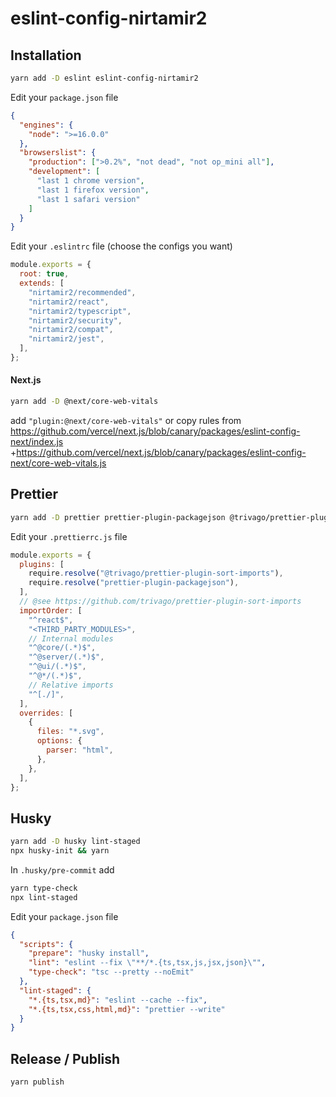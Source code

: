 # eslint-config-nirtamir2

## Installation

```bash
yarn add -D eslint eslint-config-nirtamir2
```

Edit your `package.json` file

```json
{
  "engines": {
    "node": ">=16.0.0"
  },
  "browserslist": {
    "production": [">0.2%", "not dead", "not op_mini all"],
    "development": [
      "last 1 chrome version",
      "last 1 firefox version",
      "last 1 safari version"
    ]
  }
}
```

Edit your `.eslintrc` file (choose the configs you want)

```js
module.exports = {
  root: true,
  extends: [
    "nirtamir2/recommended",
    "nirtamir2/react",
    "nirtamir2/typescript",
    "nirtamir2/security",
    "nirtamir2/compat",
    "nirtamir2/jest",
  ],
};
```

#### Next.js
```bash
yarn add -D @next/core-web-vitals
```
add `"plugin:@next/core-web-vitals"` or copy rules from https://github.com/vercel/next.js/blob/canary/packages/eslint-config-next/index.js +https://github.com/vercel/next.js/blob/canary/packages/eslint-config-next/core-web-vitals.js

## Prettier

```bash
yarn add -D prettier prettier-plugin-packagejson @trivago/prettier-plugin-sort-imports
```

Edit your `.prettierrc.js` file

```js
module.exports = {
  plugins: [
    require.resolve("@trivago/prettier-plugin-sort-imports"),
    require.resolve("prettier-plugin-packagejson"),
  ],
  // @see https://github.com/trivago/prettier-plugin-sort-imports
  importOrder: [
    "^react$",
    "<THIRD_PARTY_MODULES>",
    // Internal modules
    "^@core/(.*)$",
    "^@server/(.*)$",
    "^@ui/(.*)$",
    "^@*/(.*)$",
    // Relative imports
    "^[./]",
  ],
  overrides: [
    {
      files: "*.svg",
      options: {
        parser: "html",
      },
    },
  ],
};
```

## Husky

```bash
yarn add -D husky lint-staged
npx husky-init && yarn
```

In `.husky/pre-commit` add

```bash
yarn type-check
npx lint-staged
```

Edit your `package.json` file

```json
{
  "scripts": {
    "prepare": "husky install",
    "lint": "eslint --fix \"**/*.{ts,tsx,js,jsx,json}\"",
    "type-check": "tsc --pretty --noEmit"
  },
  "lint-staged": {
    "*.{ts,tsx,md}": "eslint --cache --fix",
    "*.{ts,tsx,css,html,md}": "prettier --write"
  }
}
```

## Release / Publish

```bash
yarn publish
```
